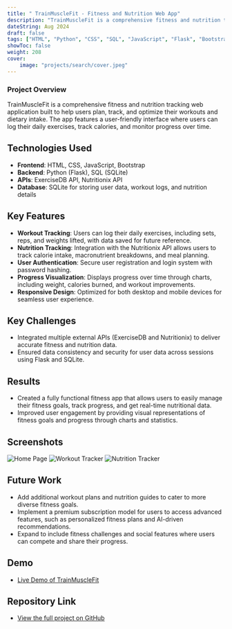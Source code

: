 ```yaml
---
title: " TrainMuscleFit - Fitness and Nutrition Web App"
description: "TrainMuscleFit is a comprehensive fitness and nutrition tracking web "
dateString: Aug 2024
draft: false
tags: ["HTML", "Python", "CSS", "SQL", "JavaScript", "Flask", "Bootstrap"]
showToc: false
weight: 208
cover:
    image: "projects/search/cover.jpeg"
--- 
```


### Project Overview
TrainMuscleFit is a comprehensive fitness and nutrition tracking web application built to help users plan, track, and optimize their workouts and dietary intake. The app features a user-friendly interface where users can log their daily exercises, track calories, and monitor progress over time.

## Technologies Used
- **Frontend**: HTML, CSS, JavaScript, Bootstrap
- **Backend**: Python (Flask), SQL (SQLite)
- **APIs**: ExerciseDB API, Nutritionix API
- **Database**: SQLite for storing user data, workout logs, and nutrition details

## Key Features
- **Workout Tracking**: Users can log their daily exercises, including sets, reps, and weights lifted, with data saved for future reference.
- **Nutrition Tracking**: Integration with the Nutritionix API allows users to track calorie intake, macronutrient breakdowns, and meal planning.
- **User Authentication**: Secure user registration and login system with password hashing.
- **Progress Visualization**: Displays progress over time through charts, including weight, calories burned, and workout improvements.
- **Responsive Design**: Optimized for both desktop and mobile devices for seamless user experience.

## Key Challenges
- Integrated multiple external APIs (ExerciseDB and Nutritionix) to deliver accurate fitness and nutrition data.
- Ensured data consistency and security for user data across sessions using Flask and SQLite.

## Results
- Created a fully functional fitness app that allows users to easily manage their fitness goals, track progress, and get real-time nutritional data.
- Improved user engagement by providing visual representations of fitness goals and progress through charts and statistics.

## Screenshots
![Home Page](link-to-home-page-image)
![Workout Tracker](link-to-workout-tracker-image)
![Nutrition Tracker](link-to-nutrition-tracker-image)

## Future Work
- Add additional workout plans and nutrition guides to cater to more diverse fitness goals.
- Implement a premium subscription model for users to access advanced features, such as personalized fitness plans and AI-driven recommendations.
- Expand to include fitness challenges and social features where users can compete and share their progress.

## Demo
- [Live Demo of TrainMuscleFit](link-to-demo)

## Repository Link
- [View the full project on GitHub](https://github.com/your-username/trainmusclefit)

